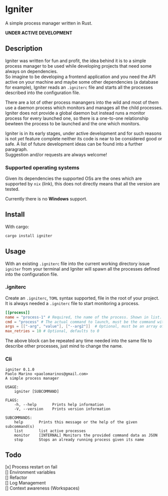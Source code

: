 # Igniter
A simple process manager written in Rust.

**UNDER ACTIVE DEVELOPMENT**

## Description
Igniter was written for fun and profit, the idea behind it is to a simple process manager to be used while developing projects that need some always on dependencies.  
So imagine to be developing a frontend application and you need the API active on your machine and maybe some other dependencies (a database for example), Igniter reads an `.igniterc` file and starts all the processes described into the configuration file.

There are a lot of other process manangers into the wild and most of them use a daemon process which monitors and manages all the child processes. Igniter does not provide a global daemon but instead runs a monitor process for every launched one, so there is a one-to-one relationship bewteen the process to be launched and the one which monitors.

Igniter is in its early stages, under active development and for such reasons is not _yet_ feature complete neither its code is near to be considered good or safe. A list of future development ideas can be found into a further paragraph.  
Suggestion and/or requests are always welcome!

### Supported operating systems
Given its dependencies the supported OSs are the ones which are supported by `nix` (link), this does not directly means that all the version are tested.

Currently there is no **Windows** support.

## Install
With cargo: 

```bash
cargo install igniter
```
## Usage

With an existing `.igniterc` file into the current working directory issue `igniter` from your terminal and Igniter will spawn all the processes defined into the configuration file.

### .igniterc
Create an `.igniterc`, `TOML` syntax supported, file in the root of your project. It is always needed a `.igniterc` file to start monitoring a process.
```toml
[[process]]
name = "process-1" # Required, the name of the process. Shown in list.
cmd = "process" # The actual command to launch, must be the command without arguments
args = [["-arg", "value"], ["--arg2"]]  # Optional, must be an array of array
max_retries = 10 # Optional, defaults to 0
```


The above block can be repeated any time needed into the same file to describe other processes, just mind to change the name.

### Cli
```
igniter 0.1.0
Paolo Marino <paolomarinos@gmail.com>
A simple process manager

USAGE:
    igniter [SUBCOMMAND]

FLAGS:
    -h, --help       Prints help information
    -V, --version    Prints version information

SUBCOMMANDS:
    help       Prints this message or the help of the given subcommand(s)
    list       list active processes
    monitor    [INTERNAL] Monitors the provided command data as JSON
    stop       Stops an already running process given its name
```

## Todo
[x] Process restart on fail  
[] Environment variables  
[] Refactor  
[] Log Management  
[] Context awareness (Workspaces)  
